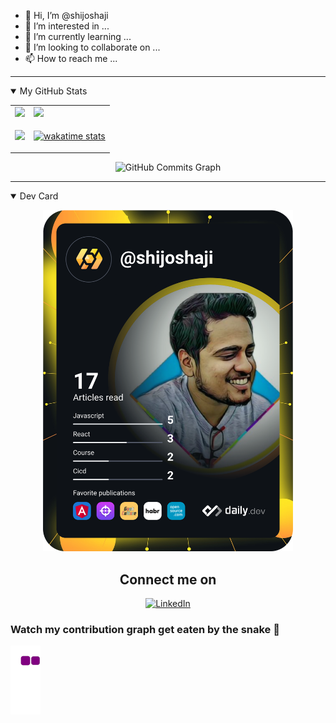 - 👋 Hi, I’m @shijoshaji
- 👀 I’m interested in ...
- 🌱 I’m currently learning ...
- 💞️ I’m looking to collaborate on ...
- 📫 How to reach me ...

<!---
shijoshaji/shijoshaji is a ✨ special ✨ repository because its `README.md` (this file) appears on your GitHub profile.
You can click the Preview link to take a look at your changes.
--->

<!-- SECTION Github Stats -->
---
<details open><summary>My GitHub Stats</summary>
<table>
  <!-- <tr>
    <th></th>
    <th></th>
    <th></th>
  </tr> -->

  <tr>
    <td><img src="https://github-readme-stats.vercel.app/api?username=shijoshaji&show_icons=true&theme=dark" /></td>
    <td><img src="https://github-readme-streak-stats.herokuapp.com/?user=shijoshaji&stroke=ffffff&background=1c1917&ring=3382ed&fire=3382ed&currStreakNum=ffffff&currStreakLabel=3382ed&sideNums=ffffff&sideLabels=ffffff&dates=ffffff&hide_border=true" /></td>
    
  </tr> 
  <tr>  
  <td><img src="https://github-readme-stats.vercel.app/api/top-langs/?username=shijoshaji&&langs_count=5&&theme=dark"/></td>
  <td>

[![wakatime stats](https://github-readme-stats.vercel.app/api/wakatime?username=shijoshaji&title_color=3382ed&text_color=ffffff&icon_color=3382ed&bg_color=1c1917&hide_border=true&langs_count=7)](https://wakatime.com/@shijoshaji)

  </td>
  </tr> 
</table>

<p align="center">
<img src="https://activity-graph.herokuapp.com/graph?username=shijoshaji&bg_color=1c1917&color=ffffff&line=0891b2&point=ffffff&area_color=1c1917&area=true&hide_border=true&custom_title=GitHub%20Commits%20Graph" alt="GitHub Commits Graph" />
</p>

</details>

<!-- !SECTION -->

<!-- SECTION DEV card -->
---
<details open>
<summary>Dev Card</summary>
<p align="center">
  <a href="https://app.daily.dev/shijoshaji"><img src="https://github.com/shijoshaji/shijoshaji/blob/main/devcard.svg" width="400" alt="Shijo Shaji's Dev Card"/></a>
  </p>
</details>

<h2 align="center">Connect me on</h2>

<p align="center">
  <a href="https://www.linkedin.com/in/shijoshaji/"><img alt="LinkedIn" src="https://img.shields.io/badge/linkedin-%230077B5.svg?style=for-the-badge&logo=linkedin&logoColor=white"></a>
  
</p>

### Watch my contribution graph get eaten by the snake 🐍

![snake gif](https://github.com/shijoshaji/shijoshaji/blob/output/github-contribution-grid-snake.gif)
